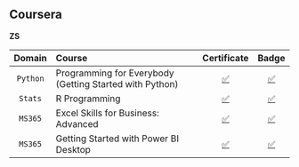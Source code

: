 ## **Coursera**

**ZS**

|**Domain**|**Course**|**Certificate**|**Badge**|
|:--------:|:---------|:-------------:|:-------:|
| `Python` | Programming for Everybody (Getting Started with Python) | [✅](https://github.com/abphilip-work/ZS-Certifications/blob/master/Coursera/Achievements/Coursera%20B8CTZ5H97WYC.pdf) | [✅](https://coursera.org/share/390dd80f05ad1990b746c257175b8a9b) |
| `Stats` | R Programming | [✅](https://github.com/abphilip-work/ZS-Certifications/blob/master/Coursera/Achievements/Coursera%205SL5D2UQHLNK.pdf) | [✅](https://coursera.org/share/72c67630a7370f8efdc4539b5cc2302d) |
| `MS365` | Excel Skills for Business: Advanced | [✅](https://github.com/abphilip-work/ZS-Certifications/blob/master/Coursera/Achievements/Coursera%20YAR53VHCYW8Z.pdf) | [✅](https://coursera.org/share/7cd3b36cd035bf5c9855f87b5e152795) |
| `MS365` | Getting Started with Power BI Desktop | [✅](https://github.com/abphilip-work/ZS-Certifications/blob/master/Coursera/Achievements/Coursera%2024YTQ7T8Z9VV.pdf) | [✅](https://coursera.org/share/ccad609502c365dfa2ca032727457772) |